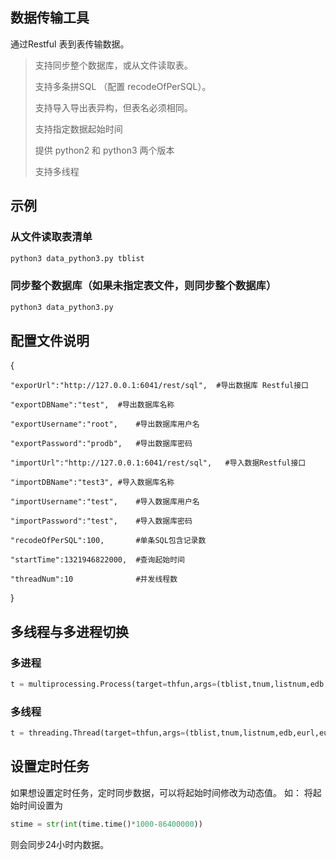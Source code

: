 ## 数据传输工具
通过Restful 表到表传输数据。

> 支持同步整个数据库，或从文件读取表。
> 
> 支持多条拼SQL （配置 recodeOfPerSQL）。
> 
> 支持导入导出表异构，但表名必须相同。
> 
> 支持指定数据起始时间
> 
> 提供 python2 和 python3 两个版本
> 
> 支持多线程

## 示例
### 从文件读取表清单
```python
python3 data_python3.py tblist
```
### 同步整个数据库（如果未指定表文件，则同步整个数据库）
```python
python3 data_python3.py
```

## 配置文件说明
{

    "exporUrl":"http://127.0.0.1:6041/rest/sql",  #导出数据库 Restful接口

    "exportDBName":"test",  #导出数据库名称

    "exportUsername":"root",    #导出数据库用户名

    "exportPassword":"prodb",   #导出数据库密码

    "importUrl":"http://127.0.0.1:6041/rest/sql",   #导入数据Restful接口

    "importDBName":"test3", #导入数据库名称

    "importUsername":"test",    #导入数据库用户名

    "importPassword":"test",    #导入数据库密码

    "recodeOfPerSQL":100,       #单条SQL包含记录数

    "startTime":1321946822000,  #查询起始时间

    "threadNum":10              #并发线程数
    
}

## 多线程与多进程切换
### 多进程
```python
t = multiprocessing.Process(target=thfun,args=(tblist,tnum,listnum,edb,eurl,euserName,epassWord,idb,iurl,iuserName,ipassWord,stime,recordPerSQL))
```
### 多线程
```python
t = threading.Thread(target=thfun,args=(tblist,tnum,listnum,edb,eurl,euserName,epassWord,idb,iurl,iuserName,ipassWord,stime,recordPerSQL))
```

## 设置定时任务
如果想设置定时任务，定时同步数据，可以将起始时间修改为动态值。
如：
将起始时间设置为
```python
stime = str(int(time.time()*1000-86400000))
```
则会同步24小时内数据。